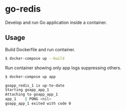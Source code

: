 # go-redis

Develop and run Go application inside a container.

## Usage

Build Dockerfile and run container.

```bash
$ docker-compose up --build
```

Run container showing only app logs suppressing others.

```bash
$ docker-compose up app

goapp_redis_1 is up-to-date
Starting goapp_app_1
Attaching to goapp_app_1
app_1    | PONG <nil>
goapp_app_1 exited with code 0
```
